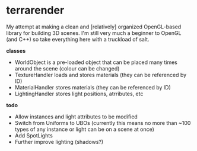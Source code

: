 # terrarender
My attempt at making a clean and [relatively] organized OpenGL-based library for building 3D scenes.
I'm still very much a beginner to OpenGL (and C++) so take everything here with a truckload of salt.

**classes**
- WorldObject is a pre-loaded object that can be placed many times around the scene (colour can be changed)
- TextureHandler loads and stores materials (they can be referenced by ID)
- MaterialHandler stores materials (they can be referenced by ID)
- LightingHandler stores light positions, atrributes, etc

**todo**
- Allow instances and light attributes to be modified
- Switch from Uniforms to UBOs (currently this means no more than ~100 types of any instance or light can be on a scene at once)
- Add SpotLights
- Further improve lighting (shadows?)
